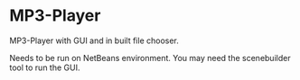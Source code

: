 # MP3-Player
MP3-Player with GUI and in built file chooser.

Needs to be run on NetBeans environment.
You may need the scenebuilder tool to run the GUI.

